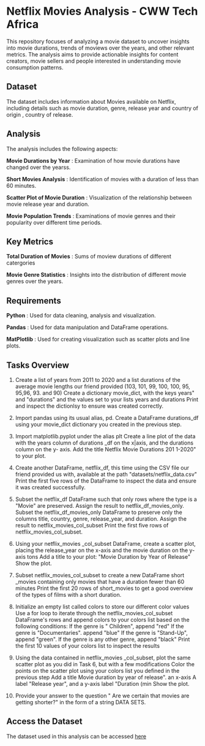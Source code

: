 # Netflix Movies Analysis - CWW Tech Africa
This repository focuses of analyzing a movie dataset to uncover insights into movie durations, trends of moviews over the years, and other relevant metrics. The analysis aims to provide actionable insights for content creators, movie sellers and people interested in understanding movie consumption patterns. 

## Dataset
The dataset includes information about  Movies available on Netflix, including details such as movie duration, genre, release year and country of origin , country of release.

## Analysis
The analysis includes the following aspects:

**Movie Durations by Year** : Examination of how movie durations have changed over the yearss.

**Short Movies Analysis** : Identification of movies with a duration of less than 60 minutes.

**Scatter Plot of Movie Duration** : Visualization of the relationship between movie release year and duration.

**Movie Population Trends** : Examinations of movie genres and their popularity over different time periods.

## Key Metrics

**Total Duration of Movies** :  Sums of moview durations of different catergories

**Movie Genre Statistics** : Insights into the distribution of different movie genres over the years. 

## Requirements

**Python** : Used for data cleaning, analysis and visualization.

**Pandas** : Used for data manipulation and DataFrame operations.

**MatPlotlib** : Used for creating visualization such as scatter plots and line plots.

## Tasks Overview
1. Create a list of years from 2011 to 2020 and a list durations of the average movie lengths our friend provided 
(103, 101, 99, 100, 100, 95, 95,96, 93. and 90) Create a dictionary movie_dict, with the keys years" and "durations"
 and the values set to your lists years and durations Print and inspect the dictionlsy to ensure was created correctly.

2. Import pandas using its usual alias, pd. 
Create  a DataFrame durations_df using your movie_dict dictionary you created in the previous step.

3. Import matplotlib.pyplot under the alias plt 
Create a line plot of the data with the years column of durations _df on the x|axis, and the durations column on the y- axis.
 Add the title Netflix Movie Durations 201 1-2020" to your plot.

4. Create another DataFrame, netflix_df, this time using the CSV file our friend provided us with, 
available at the path "datasets/netflix_data.csv" Print the first five rows of the DataFrame to inspect the data 
and ensure it was created successfully.

5. Subset the netflix_df DataFrame such that only rows where the type is a "Movie" are preserved. 
Assign the result to netflix_df_movies_only. Subset the netflix_df_movies_only DataFrame to preserve only the columns 
title, country, genre, release_year, and duration. Assign the result to netflix_movies_col_subset 
Print the first five rows of netflix_movies_col_subset.

6. Using your netflix_movies _col_subset DataFrame, create a scatter plot, placing the release_year on the x-axis 
and the movie duration on the y-axis tons Add a title to your plot: "Movie Duration by Year of Release" Show the plot.

7. Subset netflix_movies_col_subset to create a new DataFrame short _movies containing only movies that have a duration 
fewer than 60 minutes Print the first 20 rows of short_movies to get a good overview of the types of films with a short duration.

8. Initialize an empty list called colors to store our different color values Use a for loop to iterate through 
the netflix_movies_col_subset DataFrame's rows and append colors to your colors list based on the following conditions: 
lf the genre is " Children", append "red" 
lf the genre is "Documentaries". append "blue" 
lf the genre is "Stand-Up", append "green".
lf the genre is any other genre, append "black"
Print the first 10 values of your colors list to inspect the results

9. Using the data contained in netflix_movies _col_subset, plot the same scatter plot 
as you did in Task 6, but with a few modifications 
Color the points on the scatter plot using your colors list you defined in the previous step 
Add a title Movie duration by year of release". an x-axis A label "Release year", 
and a y-axis label "Duration (min Show the plot.

10. Provide your answer to the question " Are we certain that movies are getting shorter?" in the form of a string DATA SETS.


## Access the Dataset
The dataset used in this analysis can be accessed [here](https://drive.google.com/drive/folders/1HzNqeUsQSO9-dUPr7KrTkTqIjIs9sae4?usp=drive_link)





